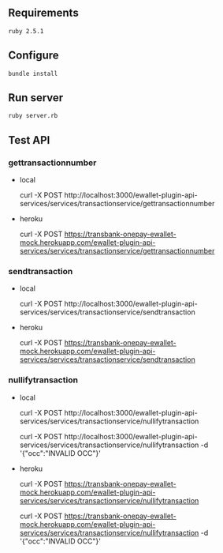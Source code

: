 ## Requirements

    ruby 2.5.1

## Configure

    bundle install

## Run server

    ruby server.rb

## Test API

### gettransactionnumber

- local  
  
    curl -X POST http://localhost:3000/ewallet-plugin-api-services/services/transactionservice/gettransactionnumber

- heroku  
  
    curl -X POST https://transbank-onepay-ewallet-mock.herokuapp.com/ewallet-plugin-api-services/services/transactionservice/gettransactionnumber

### sendtransaction

- local  
  
    curl -X POST http://localhost:3000/ewallet-plugin-api-services/services/transactionservice/sendtransaction

- heroku  

    curl -X POST https://transbank-onepay-ewallet-mock.herokuapp.com/ewallet-plugin-api-services/services/transactionservice/sendtransaction
  
### nullifytransaction

- local  
  
    curl -X POST http://localhost:3000/ewallet-plugin-api-services/services/transactionservice/nullifytransaction

    curl -X POST http://localhost:3000/ewallet-plugin-api-services/services/transactionservice/nullifytransaction -d '{"occ":"INVALID OCC"}'

- heroku  

    curl -X POST https://transbank-onepay-ewallet-mock.herokuapp.com/ewallet-plugin-api-services/services/transactionservice/nullifytransaction

    curl -X POST https://transbank-onepay-ewallet-mock.herokuapp.com/ewallet-plugin-api-services/services/transactionservice/nullifytransaction -d '{"occ":"INVALID OCC"}'
